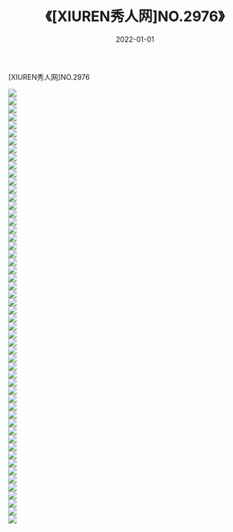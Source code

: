 ﻿---
layout: post
title:  《[XIUREN秀人网]NO.2976》
date:   2022-01-01
img: http://pic.660000.xyz/1:/秀人网/秀人网第03部分/[XIUREN秀人网]NO.2976/000.jpg
categories: [美女, 清纯, 唯美]
---

[XIUREN秀人网]NO.2976

 ![](http://pic.660000.xyz/1:/秀人网/秀人网第03部分/[XIUREN秀人网]NO.2976/001.jpg) <br>![](http://pic.660000.xyz/1:/秀人网/秀人网第03部分/[XIUREN秀人网]NO.2976/002.jpg) <br>![](http://pic.660000.xyz/1:/秀人网/秀人网第03部分/[XIUREN秀人网]NO.2976/003.jpg) <br>![](http://pic.660000.xyz/1:/秀人网/秀人网第03部分/[XIUREN秀人网]NO.2976/004.jpg) <br>![](http://pic.660000.xyz/1:/秀人网/秀人网第03部分/[XIUREN秀人网]NO.2976/005.jpg) <br>![](http://pic.660000.xyz/1:/秀人网/秀人网第03部分/[XIUREN秀人网]NO.2976/006.jpg) <br>![](http://pic.660000.xyz/1:/秀人网/秀人网第03部分/[XIUREN秀人网]NO.2976/007.jpg) <br>![](http://pic.660000.xyz/1:/秀人网/秀人网第03部分/[XIUREN秀人网]NO.2976/008.jpg) <br>![](http://pic.660000.xyz/1:/秀人网/秀人网第03部分/[XIUREN秀人网]NO.2976/009.jpg) <br>![](http://pic.660000.xyz/1:/秀人网/秀人网第03部分/[XIUREN秀人网]NO.2976/010.jpg) <br>![](http://pic.660000.xyz/1:/秀人网/秀人网第03部分/[XIUREN秀人网]NO.2976/011.jpg) <br>![](http://pic.660000.xyz/1:/秀人网/秀人网第03部分/[XIUREN秀人网]NO.2976/012.jpg) <br>![](http://pic.660000.xyz/1:/秀人网/秀人网第03部分/[XIUREN秀人网]NO.2976/013.jpg) <br>![](http://pic.660000.xyz/1:/秀人网/秀人网第03部分/[XIUREN秀人网]NO.2976/014.jpg) <br>![](http://pic.660000.xyz/1:/秀人网/秀人网第03部分/[XIUREN秀人网]NO.2976/015.jpg) <br>![](http://pic.660000.xyz/1:/秀人网/秀人网第03部分/[XIUREN秀人网]NO.2976/016.jpg) <br>![](http://pic.660000.xyz/1:/秀人网/秀人网第03部分/[XIUREN秀人网]NO.2976/017.jpg) <br>![](http://pic.660000.xyz/1:/秀人网/秀人网第03部分/[XIUREN秀人网]NO.2976/018.jpg) <br>![](http://pic.660000.xyz/1:/秀人网/秀人网第03部分/[XIUREN秀人网]NO.2976/019.jpg) <br>![](http://pic.660000.xyz/1:/秀人网/秀人网第03部分/[XIUREN秀人网]NO.2976/020.jpg) <br>![](http://pic.660000.xyz/1:/秀人网/秀人网第03部分/[XIUREN秀人网]NO.2976/021.jpg) <br>![](http://pic.660000.xyz/1:/秀人网/秀人网第03部分/[XIUREN秀人网]NO.2976/022.jpg) <br>![](http://pic.660000.xyz/1:/秀人网/秀人网第03部分/[XIUREN秀人网]NO.2976/023.jpg) <br>![](http://pic.660000.xyz/1:/秀人网/秀人网第03部分/[XIUREN秀人网]NO.2976/024.jpg) <br>![](http://pic.660000.xyz/1:/秀人网/秀人网第03部分/[XIUREN秀人网]NO.2976/025.jpg) <br>![](http://pic.660000.xyz/1:/秀人网/秀人网第03部分/[XIUREN秀人网]NO.2976/026.jpg) <br>![](http://pic.660000.xyz/1:/秀人网/秀人网第03部分/[XIUREN秀人网]NO.2976/027.jpg) <br>![](http://pic.660000.xyz/1:/秀人网/秀人网第03部分/[XIUREN秀人网]NO.2976/028.jpg) <br>![](http://pic.660000.xyz/1:/秀人网/秀人网第03部分/[XIUREN秀人网]NO.2976/029.jpg) <br>![](http://pic.660000.xyz/1:/秀人网/秀人网第03部分/[XIUREN秀人网]NO.2976/030.jpg) <br>![](http://pic.660000.xyz/1:/秀人网/秀人网第03部分/[XIUREN秀人网]NO.2976/031.jpg) <br>![](http://pic.660000.xyz/1:/秀人网/秀人网第03部分/[XIUREN秀人网]NO.2976/032.jpg) <br>![](http://pic.660000.xyz/1:/秀人网/秀人网第03部分/[XIUREN秀人网]NO.2976/033.jpg) <br>![](http://pic.660000.xyz/1:/秀人网/秀人网第03部分/[XIUREN秀人网]NO.2976/034.jpg) <br>![](http://pic.660000.xyz/1:/秀人网/秀人网第03部分/[XIUREN秀人网]NO.2976/035.jpg) <br>![](http://pic.660000.xyz/1:/秀人网/秀人网第03部分/[XIUREN秀人网]NO.2976/036.jpg) <br>![](http://pic.660000.xyz/1:/秀人网/秀人网第03部分/[XIUREN秀人网]NO.2976/037.jpg) <br>![](http://pic.660000.xyz/1:/秀人网/秀人网第03部分/[XIUREN秀人网]NO.2976/038.jpg) <br>![](http://pic.660000.xyz/1:/秀人网/秀人网第03部分/[XIUREN秀人网]NO.2976/039.jpg) <br>![](http://pic.660000.xyz/1:/秀人网/秀人网第03部分/[XIUREN秀人网]NO.2976/040.jpg) <br>![](http://pic.660000.xyz/1:/秀人网/秀人网第03部分/[XIUREN秀人网]NO.2976/041.jpg) <br>![](http://pic.660000.xyz/1:/秀人网/秀人网第03部分/[XIUREN秀人网]NO.2976/042.jpg) <br>![](http://pic.660000.xyz/1:/秀人网/秀人网第03部分/[XIUREN秀人网]NO.2976/043.jpg) <br>![](http://pic.660000.xyz/1:/秀人网/秀人网第03部分/[XIUREN秀人网]NO.2976/044.jpg) <br>![](http://pic.660000.xyz/1:/秀人网/秀人网第03部分/[XIUREN秀人网]NO.2976/045.jpg) <br>![](http://pic.660000.xyz/1:/秀人网/秀人网第03部分/[XIUREN秀人网]NO.2976/046.jpg) <br>![](http://pic.660000.xyz/1:/秀人网/秀人网第03部分/[XIUREN秀人网]NO.2976/047.jpg) <br>![](http://pic.660000.xyz/1:/秀人网/秀人网第03部分/[XIUREN秀人网]NO.2976/048.jpg) <br>![](http://pic.660000.xyz/1:/秀人网/秀人网第03部分/[XIUREN秀人网]NO.2976/049.jpg) <br>![](http://pic.660000.xyz/1:/秀人网/秀人网第03部分/[XIUREN秀人网]NO.2976/050.jpg) <br>![](http://pic.660000.xyz/1:/秀人网/秀人网第03部分/[XIUREN秀人网]NO.2976/051.jpg) <br>![](http://pic.660000.xyz/1:/秀人网/秀人网第03部分/[XIUREN秀人网]NO.2976/052.jpg) <br>![](http://pic.660000.xyz/1:/秀人网/秀人网第03部分/[XIUREN秀人网]NO.2976/053.jpg) <br>![](http://pic.660000.xyz/1:/秀人网/秀人网第03部分/[XIUREN秀人网]NO.2976/054.jpg) <br>